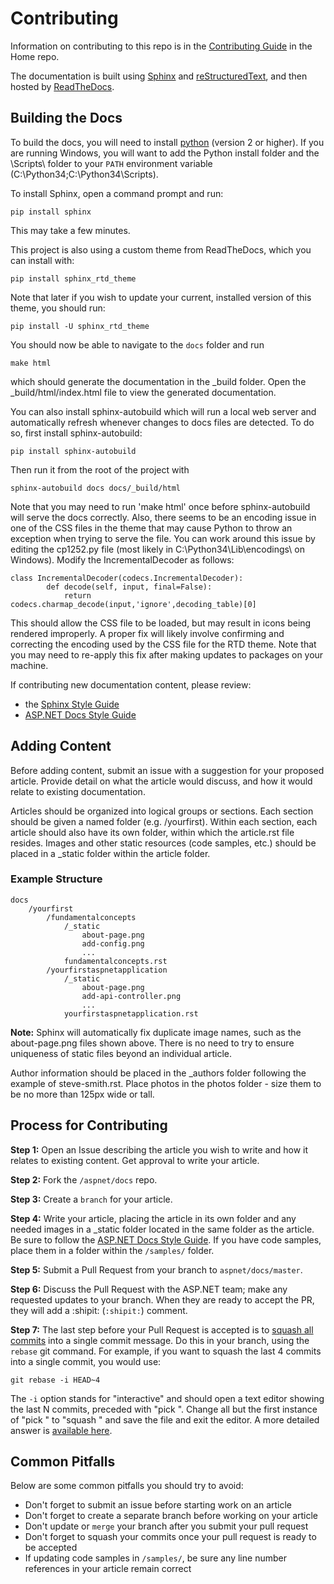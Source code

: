 Contributing
======

Information on contributing to this repo is in the [Contributing Guide](https://github.com/aspnet/Home/blob/dev/CONTRIBUTING.md) in the Home repo.

The documentation is built using [Sphinx](http://sphinx-doc.org) and [reStructuredText](http://sphinx-doc.org/rest.html), and then hosted by [ReadTheDocs](http://aspnet.readthedocs.org).

## Building the Docs ##

To build the docs, you will need to install [python](https://www.python.org/downloads/) (version 2 or higher). If you are running Windows, you will want to add the Python install folder and the \Scripts\ folder to your `PATH` environment variable (C:\Python34;C:\Python34\Scripts).

To install Sphinx, open a command prompt and run:

	pip install sphinx

This may take a few minutes.

This project is also using a custom theme from ReadTheDocs, which you can install with:

	pip install sphinx_rtd_theme

Note that later if you wish to update your current, installed version of this theme, you should run:

	pip install -U sphinx_rtd_theme

You should now be able to navigate to the `docs` folder and run

	make html

which should generate the documentation in the _build folder. Open the _build/html/index.html file to view the generated documentation.

You can also install sphinx-autobuild which will run a local web server and automatically refresh whenever changes to docs files are detected. To do so, first install sphinx-autobuild:

	pip install sphinx-autobuild

Then run it from the root of the project with

	sphinx-autobuild docs docs/_build/html

Note that you may need to run 'make html' once before sphinx-autobuild will serve the docs correctly. Also, there seems to be an encoding issue in one of the CSS files in the theme that may cause Python to throw an exception when trying to serve the file. You can work around this issue by editing the cp1252.py file (most likely in C:\Python34\Lib\encodings\ on Windows). Modify the IncrementalDecoder as follows:

	class IncrementalDecoder(codecs.IncrementalDecoder):
    		def decode(self, input, final=False):
        		return codecs.charmap_decode(input,'ignore',decoding_table)[0]

This should allow the CSS file to be loaded, but may result in icons being rendered improperly. A proper fix will likely involve confirming and correcting the encoding used by the CSS file for the RTD theme. Note that you may need to re-apply this fix after making updates to packages on your machine.

If contributing new documentation content, please review:

- the [Sphinx Style Guide](http://documentation-style-guide-sphinx.readthedocs.org/en/latest/style-guide.html)
- [ASP.NET Docs Style Guide](http://docs.asp.net/en/latest/contribute/style-guide.html)

## Adding Content ##

Before adding content, submit an issue with a suggestion for your proposed article. Provide detail on what the article would discuss, and how it would relate to existing documentation.

Articles should be organized into logical groups or sections. Each section should be given a named folder (e.g. /yourfirst). Within each section, each article should also have its own folder, within which the article.rst file resides. Images and other static resources (code samples, etc.) should be placed in a _static folder within the article folder.

### Example Structure ###

	docs
		/yourfirst
			/fundamentalconcepts
				/_static
					about-page.png
					add-config.png
					...
				fundamentalconcepts.rst
			/yourfirstaspnetapplication
				/_static
					about-page.png
					add-api-controller.png
					...
				yourfirstaspnetapplication.rst

**Note:** Sphinx will automatically fix duplicate image names, such as the about-page.png files shown above. There is no need to try to ensure uniqueness of static files beyond an individual article.

Author information should be placed in the _authors folder following the example of steve-smith.rst. Place photos in the photos folder - size them to be no more than 125px wide or tall.

## Process for Contributing ##

**Step 1:** Open an Issue describing the article you wish to write and how it relates to existing content. Get approval to write your article.

**Step 2:** Fork the `/aspnet/docs` repo.

**Step 3:** Create a `branch` for your article.

**Step 4:** Write your article, placing the article in its own folder and any needed images in a _static folder located in the same folder as the article. Be sure to follow the [ASP.NET Docs Style Guide](http://docs.asp.net/en/lastest/contribute/style-guide.html). If you have code samples, place them in a folder within the `/samples/` folder.

**Step 5:** Submit a Pull Request from your branch to `aspnet/docs/master`.

**Step 6:** Discuss the Pull Request with the ASP.NET team; make any requested updates to your branch. When they are ready to accept the PR, they will add a :shipit: (`:shipit:`) comment.

**Step 7:** The last step before your Pull Request is accepted is to [squash all commits](http://stackoverflow.com/questions/14534397/squash-all-my-commits-into-one-for-github-pull-request) into a single commit message. Do this in your branch, using the `rebase` git command. For example, if you want to squash the last 4 commits into a single commit, you would use:

	git rebase -i HEAD~4

The `-i` option stands for "interactive" and should open a text editor showing the last N commits, preceded with "pick ".  Change all but the first instance of "pick " to "squash " and save the file and exit the editor. A more detailed answer is [available here](http://stackoverflow.com/a/6934882).

## Common Pitfalls ##

Below are some common pitfalls you should try to avoid:

- Don't forget to submit an issue before starting work on an article
- Don't forget to create a separate branch before working on your article
- Don't update or `merge` your branch after you submit your pull request
- Don't forget to squash your commits once your pull request is ready to be accepted
- If updating code samples in `/samples/`, be sure any line number references in your article remain correct

